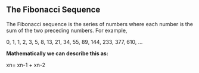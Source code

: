 ## The Fibonacci Sequence

The Fibonacci sequence is the series of numbers where each number is the sum of the two preceding numbers. For example,

0, 1, 1, 2, 3, 5, 8, 13, 21, 34, 55, 89, 144, 233, 377, 610, …

**Mathematically we can describe this as:**

xn= xn-1 + xn-2
